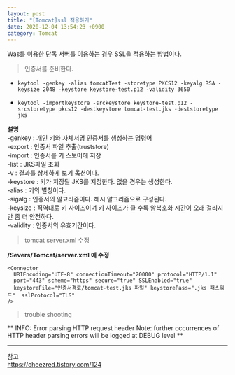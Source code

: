 ```yaml
---
layout: post
title: "[Tomcat]ssl 적용하기"
date: 2020-12-04 13:54:23 +0900
category: Tomcat
---
```

 
Was를 이용한 단독 서버를 이용하는 경우 SSL을 적용하는 방법이다.  


> 인증서를 준비한다. 

* `keytool -genkey -alias tomcatTest -storetype PKCS12 -keyalg RSA -keysize 2048 -keystore keystore-test.p12 -validity 3650`  

* `keytool -importkeystore -srckeystore keystore-test.p12 -srcstoretype pkcs12 -destkeystore tomcat-test.jks -deststoretype jks`  

**설명**     
-genkey		  : 개인 키와 자체서명 인증서를 생성하는 명령어  
-export		  : 인증서 파일 추출(truststore)  
-import		  : 인증서를 키 스토어에 저장  
-list		    : JKS파일 조회  
-v        	: 결과를 상세하게 보기 옵션이다.   
-keystore  	: 키가 저장될 JKS를 지정한다. 없을 경우는 생성한다.   
-alias      : 키의 별칭이다.    
-sigalg    	: 인증서의 알고리즘이다. 해시 알고리즘으로 구성된다.   
-keysize   	: 직역대로 키 사이즈이며 키 사이즈가 클 수록 암복호화 시간이 오래 걸리지만 좀 더 안전하다.    
-validity   : 인증서의 유효기간이다.    


> tomcat server.xml 수정

**/Severs/Tomcat/server.xml 에 수정**   

```console
<Connector
  URIEncoding="UTF-8" connectionTimeout="20000" protocol="HTTP/1.1"  
  port="443" scheme="https" secure="true" SSLEnabled="true"
  keystoreFile="인증서경로/tomcat-test.jks 파일" keystorePass=".jks 패스워드"  sslProtocol="TLS"
/>
```

> trouble shooting  

** INFO: Error parsing HTTP request header Note: further occurrences of HTTP header parsing errors will be logged at DEBUG level **   

<Listener className="org.apache.catalina.core.AprLifecycleListener" SSLEngine="on"/>


* * *  
참고   
https://cheezred.tistory.com/124